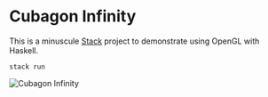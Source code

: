 # Cubagon Infinity

This is a minuscule [Stack](https://docs.haskellstack.org/en/stable/) project to demonstrate using OpenGL with Haskell.

`stack run`

![Cubagon Infinity](https://user-images.githubusercontent.com/3183562/212530590-17aa04a6-3d7d-43fe-a35b-084255240051.png)
